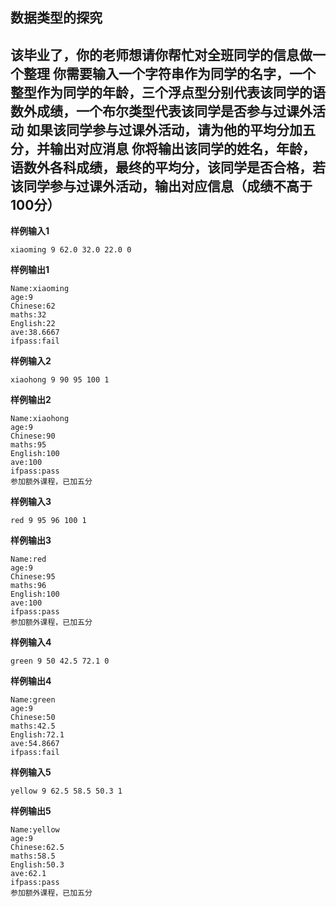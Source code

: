 ## 数据类型的探究
该毕业了，你的老师想请你帮忙对全班同学的信息做一个整理
你需要输入一个字符串作为同学的名字，一个整型作为同学的年龄，三个浮点型分别代表该同学的语数外成绩，一个布尔类型代表该同学是否参与过课外活动
如果该同学参与过课外活动，请为他的平均分加五分，并输出对应消息
你将输出该同学的姓名，年龄，语数外各科成绩，最终的平均分，该同学是否合格，若该同学参与过课外活动，输出对应信息（成绩不高于100分）
---
**样例输入1**
```
xiaoming 9 62.0 32.0 22.0 0
```
**样例输出1**
```
Name:xiaoming
age:9
Chinese:62
maths:32
English:22
ave:38.6667
ifpass:fail
```
**样例输入2**
```
xiaohong 9 90 95 100 1
```
**样例输出2**
```
Name:xiaohong
age:9
Chinese:90
maths:95
English:100
ave:100
ifpass:pass
参加额外课程，已加五分
```
**样例输入3**
```
red 9 95 96 100 1
```
**样例输出3**
```
Name:red
age:9
Chinese:95
maths:96
English:100
ave:100
ifpass:pass
参加额外课程，已加五分
```
**样例输入4**
```
green 9 50 42.5 72.1 0
```
**样例输出4**
```
Name:green
age:9
Chinese:50
maths:42.5
English:72.1
ave:54.8667
ifpass:fail
```
**样例输入5**
```
yellow 9 62.5 58.5 50.3 1
```
**样例输出5**
```
Name:yellow
age:9
Chinese:62.5
maths:58.5
English:50.3
ave:62.1
ifpass:pass
参加额外课程，已加五分
```
